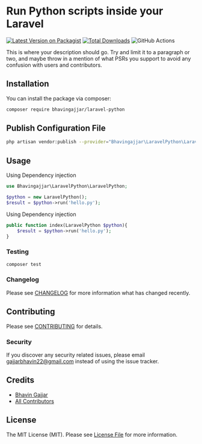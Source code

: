 # Run Python scripts inside your Laravel

[![Latest Version on Packagist](https://img.shields.io/packagist/v/bhavingajjar/laravel-python.svg?style=flat-square)](https://packagist.org/packages/bhavingajjar/laravel-python)
[![Total Downloads](https://img.shields.io/packagist/dt/bhavingajjar/laravel-python.svg?style=flat-square)](https://packagist.org/packages/bhavingajjar/laravel-python)
![GitHub Actions](https://github.com/bhavingajjar/laravel-python/actions/workflows/main.yml/badge.svg)

This is where your description should go. Try and limit it to a paragraph or two, and maybe throw in a mention of what
PSRs you support to avoid any confusion with users and contributors.

## Installation

You can install the package via composer:

```bash
composer require bhavingajjar/laravel-python
```

## Publish Configuration File

```bash
php artisan vendor:publish --provider="Bhavingajjar\LaravelPython\LaravelPythonServiceProvider" --tag="config"
```

## Usage

Using Dependency injection

```php
use Bhavingajjar\LaravelPython\LaravelPython;

$python = new LaravelPython();
$result = $python->run('hello.py');
```

Using Dependency injection

```php
public function index(LaravelPython $python){
    $result = $python->run('hello.py');
}
```

### Testing

```bash
composer test
```

### Changelog

Please see [CHANGELOG](CHANGELOG.md) for more information what has changed recently.

## Contributing

Please see [CONTRIBUTING](CONTRIBUTING.md) for details.

### Security

If you discover any security related issues, please email gajjarbhavin22@gmail.com instead of using the issue tracker.

## Credits

- [Bhavin Gajjar](https://github.com/bhavingajjar)
- [All Contributors](../../contributors)

## License

The MIT License (MIT). Please see [License File](LICENSE.md) for more information.
